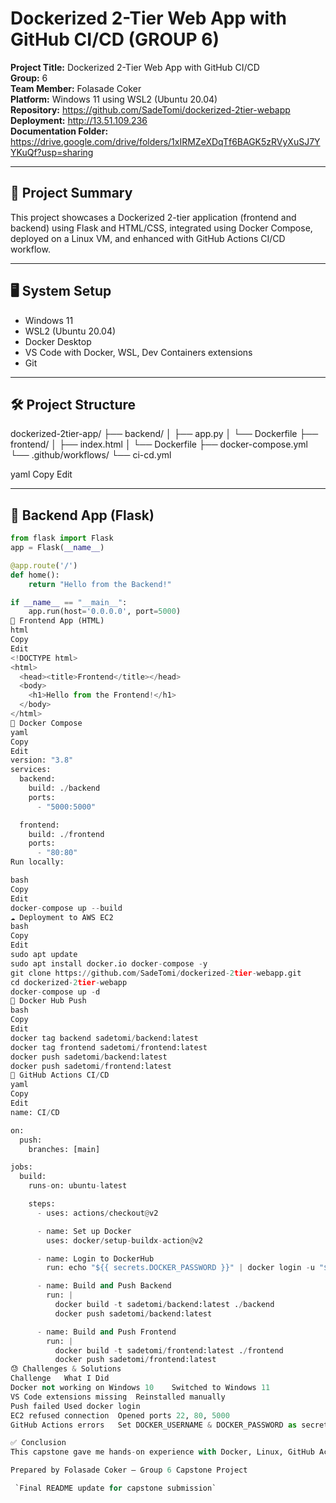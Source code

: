 # Dockerized 2-Tier Web App with GitHub CI/CD (GROUP 6)

**Project Title:** Dockerized 2-Tier Web App with GitHub CI/CD  
**Group:** 6  
**Team Member:** Folasade Coker  
**Platform:** Windows 11 using WSL2 (Ubuntu 20.04)  
**Repository:** https://github.com/SadeTomi/dockerized-2tier-webapp  
**Deployment:** http://13.51.109.236  
**Documentation Folder:** https://drive.google.com/drive/folders/1xIRMZeXDqTf6BAGK5zRVyXuSJ7YYKuQf?usp=sharing

---

## 🧠 Project Summary

This project showcases a Dockerized 2-tier application (frontend and backend) using Flask and HTML/CSS, integrated using Docker Compose, deployed on a Linux VM, and enhanced with GitHub Actions CI/CD workflow.

---

## 🖥️ System Setup

- Windows 11
- WSL2 (Ubuntu 20.04)
- Docker Desktop
- VS Code with Docker, WSL, Dev Containers extensions
- Git

---

## 🛠️ Project Structure

dockerized-2tier-app/
├── backend/
│ ├── app.py
│ └── Dockerfile
├── frontend/
│ ├── index.html
│ └── Dockerfile
├── docker-compose.yml
└── .github/workflows/
└── ci-cd.yml

yaml
Copy
Edit

---

## 🐍 Backend App (Flask)

```python
from flask import Flask
app = Flask(__name__)

@app.route('/')
def home():
    return "Hello from the Backend!"

if __name__ == "__main__":
    app.run(host='0.0.0.0', port=5000)
🎨 Frontend App (HTML)
html
Copy
Edit
<!DOCTYPE html>
<html>
  <head><title>Frontend</title></head>
  <body>
    <h1>Hello from the Frontend!</h1>
  </body>
</html>
🧩 Docker Compose
yaml
Copy
Edit
version: "3.8"
services:
  backend:
    build: ./backend
    ports:
      - "5000:5000"

  frontend:
    build: ./frontend
    ports:
      - "80:80"
Run locally:

bash
Copy
Edit
docker-compose up --build
☁️ Deployment to AWS EC2
bash
Copy
Edit
sudo apt update
sudo apt install docker.io docker-compose -y
git clone https://github.com/SadeTomi/dockerized-2tier-webapp.git
cd dockerized-2tier-webapp
docker-compose up -d
🐳 Docker Hub Push
bash
Copy
Edit
docker tag backend sadetomi/backend:latest
docker tag frontend sadetomi/frontend:latest
docker push sadetomi/backend:latest
docker push sadetomi/frontend:latest
🚀 GitHub Actions CI/CD
yaml
Copy
Edit
name: CI/CD

on:
  push:
    branches: [main]

jobs:
  build:
    runs-on: ubuntu-latest

    steps:
      - uses: actions/checkout@v2

      - name: Set up Docker
        uses: docker/setup-buildx-action@v2

      - name: Login to DockerHub
        run: echo "${{ secrets.DOCKER_PASSWORD }}" | docker login -u "${{ secrets.DOCKER_USERNAME }}" --password-stdin

      - name: Build and Push Backend
        run: |
          docker build -t sadetomi/backend:latest ./backend
          docker push sadetomi/backend:latest

      - name: Build and Push Frontend
        run: |
          docker build -t sadetomi/frontend:latest ./frontend
          docker push sadetomi/frontend:latest
😓 Challenges & Solutions
Challenge	What I Did
Docker not working on Windows 10	Switched to Windows 11
VS Code extensions missing	Reinstalled manually
Push failed	Used docker login
EC2 refused connection	Opened ports 22, 80, 5000
GitHub Actions errors	Set DOCKER_USERNAME & DOCKER_PASSWORD as secrets

✅ Conclusion
This capstone gave me hands-on experience with Docker, Linux, GitHub Actions, and deployment pipelines. It also taught me patience, problem-solving, and confidence in building from scratch.

Prepared by Folasade Coker — Group 6 Capstone Project

 `Final README update for capstone submission`







